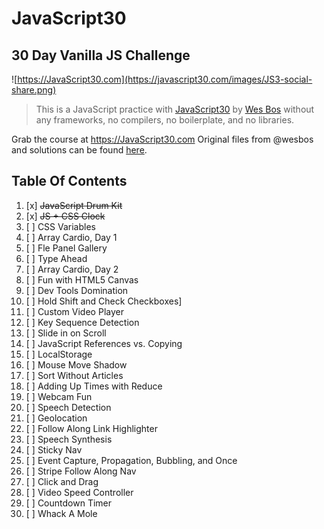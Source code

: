 # JavaScript30
## 30 Day Vanilla JS Challenge
![https://JavaScript30.com](https://javascript30.com/images/JS3-social-share.png)

> This is a JavaScript practice with [JavaScript30](https://javascript30.com/) by [Wes Bos](https://github.com/wesbos) without any frameworks, no compilers, no boilerplate, and no libraries.

Grab the course at https://JavaScript30.com
Original files from @wesbos and solutions can be found [here](https://github.com/wesbos/JavaScript30).

## Table Of Contents

1. [x]  ~~JavaScript Drum Kit~~
2. [x]  ~~JS + CSS Clock~~
3. [ ]  CSS Variables
4. [ ]  Array Cardio, Day 1
5. [ ]  Fle  Panel Gallery
6. [ ]  Type Ahead
7. [ ]  Array Cardio, Day 2
8. [ ]  Fun with HTML5 Canvas
9. [ ]  Dev Tools Domination
10. [ ]  Hold Shift and Check Checkboxes]
11. [ ]  Custom Video Player
12. [ ]  Key Sequence Detection
13. [ ]  Slide in on Scroll
14. [ ]  JavaScript References vs. Copying
15. [ ]  LocalStorage
16. [ ]  Mouse Move Shadow
17. [ ]  Sort Without Articles
18. [ ]  Adding Up Times with Reduce
19. [ ]  Webcam Fun
20. [ ]  Speech Detection
21. [ ]  Geolocation
22. [ ]  Follow Along Link Highlighter
23. [ ]  Speech Synthesis
24. [ ]  Sticky Nav
25. [ ]  Event Capture, Propagation, Bubbling, and Once
26. [ ]  Stripe Follow Along Nav
27. [ ]  Click and Drag
28. [ ]  Video Speed Controller
29. [ ]  Countdown Timer
30. [ ]  Whack A Mole
